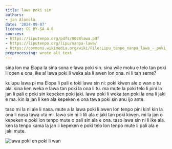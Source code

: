 ```yaml
---
title: lawa poki sin
authors:
- jan Alonola
date: '2024-09-07'
license: CC BY-SA 4.0
sources:
- https://liputenpo.org/pdfs/0028lawa.pdf
- https://liputenpo.org/lipu/nanpa-lawa/
- https://commons.wikimedia.org/wiki/File:Lipu_tenpo_nanpa_lawa_-_poki_telo.png
preprocessing: wrote alt text
---
```


sina lon ma Elopa la sina sona e lawa poki sin. sina wile moku e telo tan poki li open e ona, ike a! lawa poki li weka ala li awen lon ona. ni li tan seme?

kulupu lawa pi ma Elopa li pali e toki lawa sin ni: poki kiwen ale o wan o tu ala. sina ken weka e lawa tan poki la ona li tu. ma mute la poki telo li pini la jan li pali e poki sin kepeken poki jaki. lawa poki li weka tan poki la ona li jaki e ma. kin la jan li ken ala kepeken e ona tawa poki sin anu ijo ante.

taso mi la ni ale li nasa. mute a la lawa poki li awen lon tenpo pini kin! kin la ona li nasa tawa uta mi. lawa sin ni li lili ala e jaki tan poki kiwen. mi la jan o kepeken e poki lon tenpo mute o pali sin ala e ona. taso lawa sin ni li ike ala. ken la tenpo kama la jan li kepeken e poki telo lon tenpo mute li pali ala e jaki mute.

![lawa poki en poki li wan](https://upload.wikimedia.org/wikipedia/commons/c/cf/Lipu_tenpo_nanpa_lawa_-_poki_telo.png)